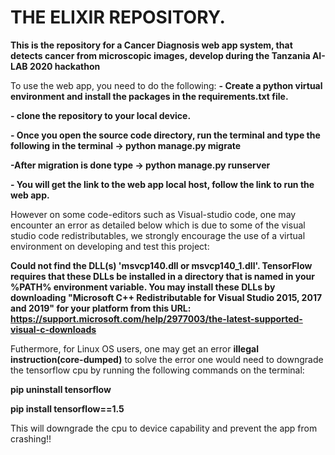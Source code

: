 # THE ELIXIR REPOSITORY.
**This is the repository for a Cancer Diagnosis web app system, that detects cancer from microscopic images, develop during the Tanzania AI-LAB  2020 hackathon**


To use the web app, you need to do the following:
**- Create a python virtual environment and install the packages in the requirements.txt file.**

**- clone the repository to your local device.**

**- Once you open the source code directory, run the terminal and type the following in the terminal -> python manage.py migrate**

**-After migration is done type -> python manage.py runserver**

**- You will get the link to the web app local host, follow the link to run the web app.** 




However on some code-editors such as  Visual-studio code, one may encounter  an error as detailed below which is due to some of the visual studio code redistributables, we strongly encourage the use of a virtual environment on developing and test this project:

**Could not find the DLL(s) 'msvcp140.dll or msvcp140_1.dll'. TensorFlow requires that these DLLs be installed in a directory that is named in your %PATH% environment variable. You may install these DLLs by downloading "Microsoft C++ Redistributable for Visual Studio 2015, 2017 and 2019" for your platform from this URL: https://support.microsoft.com/help/2977003/the-latest-supported-visual-c-downloads**

Futhermore, for Linux OS users, one may get an error **illegal instruction(core-dumped)** to solve the error one would need to downgrade the tensorflow cpu by running the following commands on the terminal:

**pip uninstall tensorflow**

**pip install tensorflow==1.5**


This will downgrade the cpu to device capability and prevent the app from crashing!!
